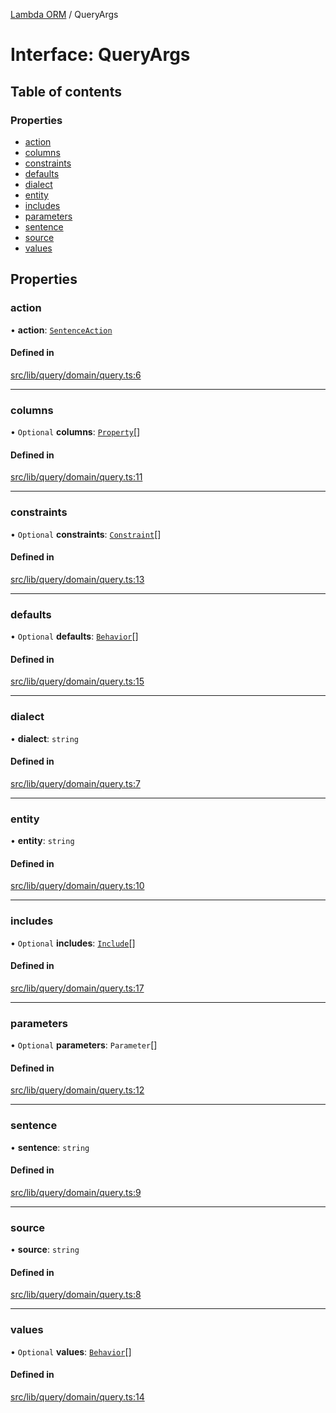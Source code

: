 [Lambda ORM](../README.md) / QueryArgs

# Interface: QueryArgs

## Table of contents

### Properties

- [action](QueryArgs.md#action)
- [columns](QueryArgs.md#columns)
- [constraints](QueryArgs.md#constraints)
- [defaults](QueryArgs.md#defaults)
- [dialect](QueryArgs.md#dialect)
- [entity](QueryArgs.md#entity)
- [includes](QueryArgs.md#includes)
- [parameters](QueryArgs.md#parameters)
- [sentence](QueryArgs.md#sentence)
- [source](QueryArgs.md#source)
- [values](QueryArgs.md#values)

## Properties

### action

• **action**: [`SentenceAction`](../enums/SentenceAction.md)

#### Defined in

[src/lib/query/domain/query.ts:6](https://github.com/FlavioLionelRita/lambdaorm/blob/84e5f96e/src/lib/query/domain/query.ts#L6)

___

### columns

• `Optional` **columns**: [`Property`](Property.md)[]

#### Defined in

[src/lib/query/domain/query.ts:11](https://github.com/FlavioLionelRita/lambdaorm/blob/84e5f96e/src/lib/query/domain/query.ts#L11)

___

### constraints

• `Optional` **constraints**: [`Constraint`](Constraint.md)[]

#### Defined in

[src/lib/query/domain/query.ts:13](https://github.com/FlavioLionelRita/lambdaorm/blob/84e5f96e/src/lib/query/domain/query.ts#L13)

___

### defaults

• `Optional` **defaults**: [`Behavior`](Behavior.md)[]

#### Defined in

[src/lib/query/domain/query.ts:15](https://github.com/FlavioLionelRita/lambdaorm/blob/84e5f96e/src/lib/query/domain/query.ts#L15)

___

### dialect

• **dialect**: `string`

#### Defined in

[src/lib/query/domain/query.ts:7](https://github.com/FlavioLionelRita/lambdaorm/blob/84e5f96e/src/lib/query/domain/query.ts#L7)

___

### entity

• **entity**: `string`

#### Defined in

[src/lib/query/domain/query.ts:10](https://github.com/FlavioLionelRita/lambdaorm/blob/84e5f96e/src/lib/query/domain/query.ts#L10)

___

### includes

• `Optional` **includes**: [`Include`](../classes/Include.md)[]

#### Defined in

[src/lib/query/domain/query.ts:17](https://github.com/FlavioLionelRita/lambdaorm/blob/84e5f96e/src/lib/query/domain/query.ts#L17)

___

### parameters

• `Optional` **parameters**: `Parameter`[]

#### Defined in

[src/lib/query/domain/query.ts:12](https://github.com/FlavioLionelRita/lambdaorm/blob/84e5f96e/src/lib/query/domain/query.ts#L12)

___

### sentence

• **sentence**: `string`

#### Defined in

[src/lib/query/domain/query.ts:9](https://github.com/FlavioLionelRita/lambdaorm/blob/84e5f96e/src/lib/query/domain/query.ts#L9)

___

### source

• **source**: `string`

#### Defined in

[src/lib/query/domain/query.ts:8](https://github.com/FlavioLionelRita/lambdaorm/blob/84e5f96e/src/lib/query/domain/query.ts#L8)

___

### values

• `Optional` **values**: [`Behavior`](Behavior.md)[]

#### Defined in

[src/lib/query/domain/query.ts:14](https://github.com/FlavioLionelRita/lambdaorm/blob/84e5f96e/src/lib/query/domain/query.ts#L14)
